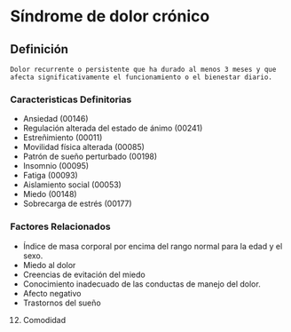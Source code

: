 # Síndrome de dolor crónico
## Definición
	Dolor recurrente o persistente que ha durado al menos 3 meses y que afecta significativamente el funcionamiento o el bienestar diario.

### Caracteristicas Definitorias
- Ansiedad (00146)  
- Regulación alterada del estado de 
ánimo (00241)  
- Estreñimiento (00011)  
- Movilidad física alterada (00085)  
- Patrón de sueño perturbado 
(00198) 
 - Insomnio (00095)  
- Fatiga (00093)  
- Aislamiento social (00053)  
- Miedo (00148)  
- Sobrecarga de estrés (00177)

### Factores Relacionados
- Índice de masa corporal por 
encima del rango normal para 
la edad y el sexo.   
- Miedo al dolor   
- Creencias de evitación del 
miedo 
- Conocimiento inadecuado de las 
conductas de manejo del dolor.   
- Afecto negativo   
- Trastornos del sueño   
 
 
 
 
 
 
 
 
 
 
12. Comodidad

